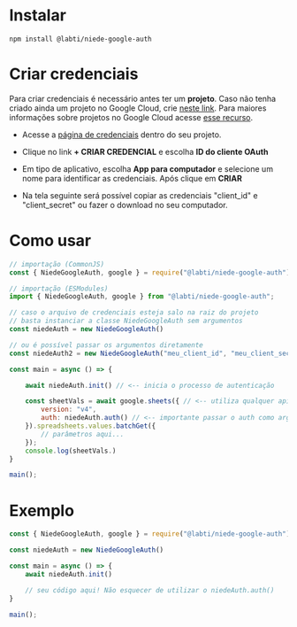 # Instalar

`npm install @labti/niede-google-auth`

# Criar credenciais

Para criar credenciais é necessário antes ter um **projeto**. Caso não tenha criado ainda um projeto no Google Cloud, crie [neste link](https://console.cloud.google.com/cloud-resource-manager?walkthrough_id=resource-manager--create-project&start_index=1&hl=pt-br&_ga=2.229645276.1734630179.1677960034-1566356112.1599933203#step_index=1). Para maiores informações sobre projetos no Google Cloud acesse [esse recurso](https://cloud.google.com/resource-manager/docs/creating-managing-projects?hl=pt-br).

* Acesse a [página de credenciais](https://console.cloud.google.com/apis/credentials/) dentro do seu projeto.

* Clique no link **+ CRIAR CREDENCIAL** e escolha **ID do cliente OAuth**

* Em tipo de aplicativo, escolha **App para computador** e selecione um nome para identificar as credenciais. Após clique em **CRIAR**

* Na tela seguinte será possível copiar as credenciais "client_id" e "client_secret" ou fazer o download no seu computador.

# Como usar

```js
// importação (CommonJS) 
const { NiedeGoogleAuth, google } = require("@labti/niede-google-auth");

// importação (ESModules)
import { NiedeGoogleAuth, google } from "@labti/niede-google-auth";

// caso o arquivo de credenciais esteja salo na raiz do projeto
// basta instanciar a classe NiedeGoogleAuth sem argumentos
const niedeAuth = new NiedeGoogleAuth()

// ou é possível passar os argumentos diretamente
const niedeAuth2 = new NiedeGoogleAuth("meu_client_id", "meu_client_secret")

const main = async () => {

    await niedeAuth.init() // <-- inicia o processo de autenticação

    const sheetVals = await google.sheets({ // <-- utiliza qualquer api do google
        version: "v4", 
        auth: niedeAuth.auth() // <-- importante passar o auth como argumento
    }).spreadsheets.values.batchGet({
        // parâmetros aqui...
    });
    console.log(sheetVals.)
}

main();
```

# Exemplo

```js
const { NiedeGoogleAuth, google } = require("@labti/niede-google-auth");

const niedeAuth = new NiedeGoogleAuth()

const main = async () => {
    await niedeAuth.init()

    // seu código aqui! Não esquecer de utilizar o niedeAuth.auth()
}

main();
```